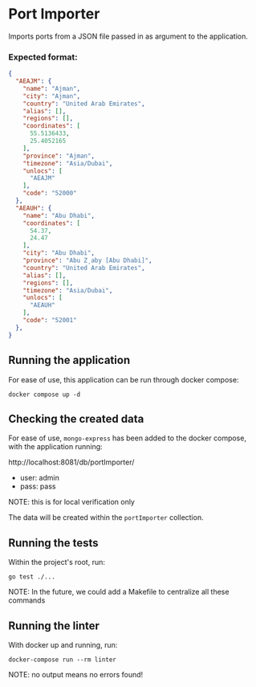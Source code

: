 # Port Importer

Imports ports from a JSON file passed in as argument to the application.

### Expected format:
```json
{
  "AEAJM": {
    "name": "Ajman",
    "city": "Ajman",
    "country": "United Arab Emirates",
    "alias": [],
    "regions": [],
    "coordinates": [
      55.5136433,
      25.4052165
    ],
    "province": "Ajman",
    "timezone": "Asia/Dubai",
    "unlocs": [
      "AEAJM"
    ],
    "code": "52000"
  },
  "AEAUH": {
    "name": "Abu Dhabi",
    "coordinates": [
      54.37,
      24.47
    ],
    "city": "Abu Dhabi",
    "province": "Abu Z¸aby [Abu Dhabi]",
    "country": "United Arab Emirates",
    "alias": [],
    "regions": [],
    "timezone": "Asia/Dubai",
    "unlocs": [
      "AEAUH"
    ],
    "code": "52001"
  },
}
```

## Running the application

For ease of use, this application can be run through docker compose:

```shell
docker compose up -d
```

## Checking the created data

For ease of use, `mongo-express` has been added to the docker compose, with the application running:

http://localhost:8081/db/portImporter/
* user: admin
* pass: pass

NOTE: this is for local verification only

The data will be created within the `portImporter` collection.

## Running the tests

Within the project's root, run:

```shell
go test ./...
```

NOTE: In the future, we could add a Makefile to centralize all these commands

## Running the linter

With docker up and running, run:

```shell
docker-compose run --rm linter
```

NOTE: no output means no errors found!
